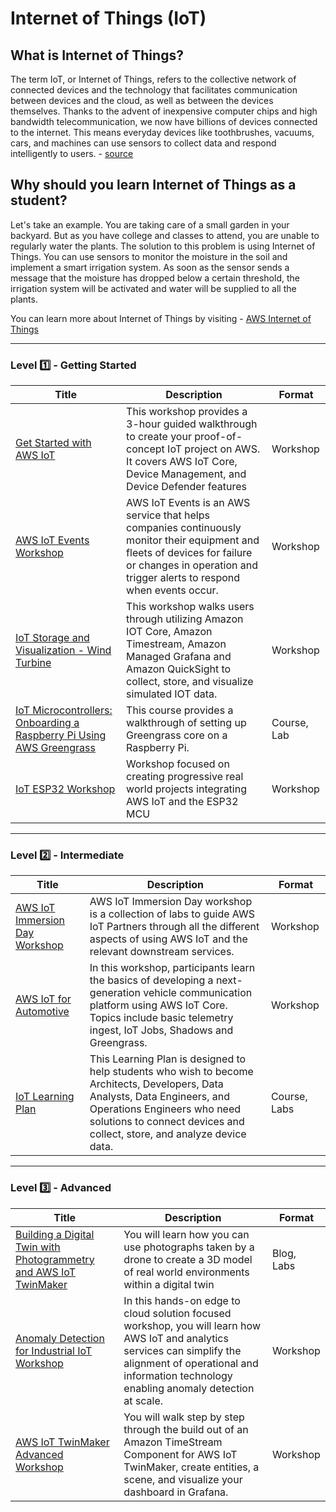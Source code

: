 # Internet of Things (IoT)

## What is Internet of Things?

The term IoT, or Internet of Things, refers to the collective network of connected devices and the technology that facilitates communication between devices and the cloud, as well as between the devices themselves. Thanks to the advent of inexpensive computer chips and high bandwidth telecommunication, we now have billions of devices  connected to the internet. This means everyday devices like toothbrushes, vacuums, cars, and machines can use sensors to collect data and respond intelligently to users. - [source](https://aws.amazon.com/what-is/iot/)

## Why should you learn Internet of Things as a student?

Let's take an example. You are taking care of a small garden in your backyard. But as you have college and classes to attend, you are unable to regularly water the plants. The solution to this problem is using Internet of Things. You can use sensors to monitor the moisture in the soil and implement a smart irrigation system. As soon as the sensor sends a message that the moisture has dropped below a certain threshold, the irrigation system will be activated and water will be supplied to all the plants.

You can learn more about Internet of Things by visiting - [AWS Internet of Things](https://aws.amazon.com/iot/)


---

### Level :one: - Getting Started

| Title                                                                                                                                                                                                                 | Description                                                                                                                                                                                           | Format      |
|-----------------------------------------------------------------------------------------------------------------------------------------------------------------------------------------------------------------------|-------------------------------------------------------------------------------------------------------------------------------------------------------------------------------------------------------|-------------|
| [Get Started with AWS IoT](https://catalog.us-east-1.prod.workshops.aws/workshops/6d30487a-48e1-4631-b6bc-5602582800b5/en-US/)                                                                                        | This workshop provides a 3-hour guided walkthrough to create your proof-of-concept IoT project on AWS. It covers AWS IoT Core, Device Management, and Device Defender features                        | Workshop    |
| [AWS IoT Events Workshop](https://iotevents.workshop.aws/)                                                                                                                                                            | AWS IoT Events is an AWS service that helps companies continuously monitor their equipment and fleets of devices for failure or changes in operation and trigger alerts to respond when events occur. | Workshop    |
| [IoT Storage and Visualization - Wind Turbine](https://catalog.us-east-1.prod.workshops.aws/workshops/d74051cc-2575-4d5b-a30a-2169a094efe2)                                                                           | This workshop walks users through utilizing Amazon IOT Core, Amazon Timestream, Amazon Managed Grafana and Amazon QuickSight to collect, store, and visualize simulated IOT data.                     | Workshop    |
| [IoT Microcontrollers: Onboarding a Raspberry Pi Using AWS Greengrass](https://explore.skillbuilder.aws/learn/course/external/view/elearning/378/iot-microcontrollers-onboarding-a-raspberry-pi-using-aws-greengrass) | This course provides a walkthrough of setting up Greengrass core on a Raspberry Pi.                                                                                                                   | Course, Lab |
| [IoT ESP32 Workshop](https://iot-esp32.workshop.aws/)                                                                                                                                                                 | Workshop focused on creating progressive real world projects integrating AWS IoT and the ESP32 MCU                                                                                                    | Workshop    |

---

### Level :two: - Intermediate

| Title                                                                                                                                                                                                                 | Description                                                                                                                                                                                                                           | Format       |
|-----------------------------------------------------------------------------------------------------------------------------------------------------------------------------------------------------------------------|---------------------------------------------------------------------------------------------------------------------------------------------------------------------------------------------------------------------------------------|--------------|
| [AWS IoT Immersion Day Workshop](https://catalog.workshops.aws/aws-iot-immersionday-workshop/en-US)                                                                                                                   | AWS IoT Immersion Day workshop is a collection of labs to guide AWS IoT Partners through all the different aspects of using AWS IoT and the relevant downstream services.                                                             | Workshop     |
| [AWS IoT for Automotive](https://catalog.workshops.aws/awsiotforautomotive)                                                                                                                                           | In this workshop, participants learn the basics of developing a next-generation vehicle communication platform using AWS IoT Core. Topics include basic telemetry ingest, IoT Jobs, Shadows and Greengrass.                           | Workshop     |
| [IoT Learning Plan](https://explore.skillbuilder.aws/learn/public/learning_plan/view/86/iot-learning-plan)                                                                                                            | This Learning Plan is designed to help students who wish to become Architects, Developers, Data Analysts, Data Engineers, and Operations Engineers who need solutions to connect devices and collect, store, and analyze device data. | Course, Labs |

---

### Level :three: - Advanced

| Title                                                                                                                                                                    | Description                                                                                                                                                                                                           | Format     |
|--------------------------------------------------------------------------------------------------------------------------------------------------------------------------|-----------------------------------------------------------------------------------------------------------------------------------------------------------------------------------------------------------------------|------------|
| [Building a Digital Twin with Photogrammetry and AWS IoT TwinMaker](https://aws.amazon.com/blogs/iot/building-a-digital-twin-with-photogrammetry-and-aws-iot-twinmaker/) | You will learn how you can use photographs taken by a drone to create a 3D model of real world environments within a digital twin                                                                                     | Blog, Labs |
| [Anomaly Detection for Industrial IoT Workshop](https://catalog.us-east-1.prod.workshops.aws/workshops/2f922831-927c-4966-b6fb-545c7fc580fe)                             | In this hands-on edge to cloud solution focused workshop, you will learn how AWS IoT and analytics services can simplify the alignment of operational and information technology enabling anomaly detection at scale. | Workshop   |
| [AWS IoT TwinMaker Advanced Workshop](https://catalog.us-east-1.prod.workshops.aws/workshops/c9cd344a-0d0b-42cb-8734-09667433f89c)                                       | You will walk step by step through the build out of an Amazon TimeStream Component for AWS IoT TwinMaker, create entities, a scene, and visualize your dashboard in Grafana.                                          | Workshop   |